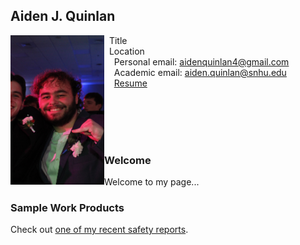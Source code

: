 ## Aiden J. Quinlan

<img src="SiteFiles/AQ.JPEG" align="left" width=150>&nbsp; Title<br/>
&nbsp; Location <br/>
&nbsp; &nbsp; Personal email: aidenquinlan4@gmail.com<br/>
&nbsp; &nbsp; Academic email: aiden.quinlan@snhu.edu<br/>
&nbsp; &nbsp; [Resume](https://aquin04.github.io/SiteFiles/Resume.pdf)

<br/>
<br/>
<br/>
<br/>

### Welcome

Welcome to my page...

### Sample Work Products

Check out [one of my recent safety reports](https://agmath.github.io/PagesBasic/SiteFiles/SampleSafetyReport.html).
